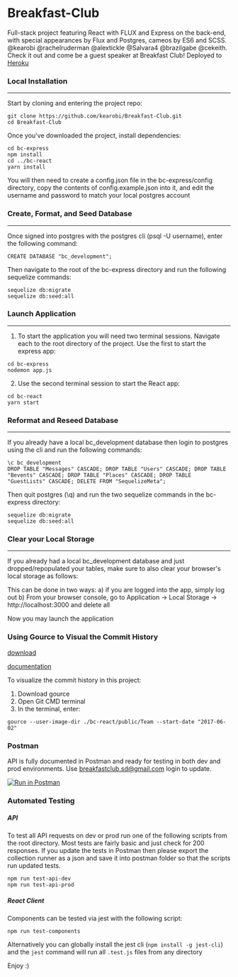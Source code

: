 # Breakfast-Club
Full-stack project featuring React with FLUX and Express on the back-end, with special appearances by Flux and Postgres, cameos by ES6 and SCSS. @kearobi @rachelruderman @alextickle @Salvara4 @brazilgabe @cekeith. Check it out and come be a guest speaker at Breakfast Club! Deployed to [Heroku](https://breakfast-club.herokuapp.com/)

### Local Installation
---
Start by cloning and entering the project repo:

```
git clone https://github.com/kearobi/Breakfast-Club.git
cd Breakfast-Club
```

Once you've downloaded the project, install dependencies:

```
cd bc-express
npm install
cd ../bc-react
yarn install
```

You will then need to create a config.json file in the bc-express/config directory, copy the contents of config.example.json into it,
and edit the username and password to match your local postgres account

### Create, Format, and Seed Database
---

Once signed into postgres with the postgres cli (psql -U username), enter the following command:

```
CREATE DATABASE "bc_development";
```

Then navigate to the root of the bc-express directory and run the following sequelize commands:

```
sequelize db:migrate
sequelize db:seed:all
```


### Launch Application
---

1. To start the application you will need two terminal sessions. Navigate each to the root directory of the project. Use the first to start the express app:

```
cd bc-express
nodemon app.js
```


2. Use the second terminal session to start the React app:

```
cd bc-react
yarn start
```


### Reformat and Reseed Database
---

 If you already have a local bc_development database then login to postgres using the cli and run the following commands:

```
\c bc_development
DROP TABLE "Messages" CASCADE; DROP TABLE "Users" CASCADE; DROP TABLE "Bevents" CASCADE; DROP TABLE "Places" CASCADE; DROP TABLE "GuestLists" CASCADE; DELETE FROM "SequelizeMeta";
```

Then quit postgres (\q) and run the two sequelize commands in the bc-express directory:

```
sequelize db:migrate
sequelize db:seed:all
```


### Clear your Local Storage
---
If you already had a local bc_development database and just dropped/repopulated your tables, make sure to also clear your browser's local storage as follows:

This can be done in two ways:
a) if you are logged into the app, simply log out
b) From your browser console, go to Application -> Local Storage -> http://localhost:3000 and delete all

Now you may launch the application


### Using Gource to Visual the Commit History

[download](http://gource.io/)

[documentation](https://github.com/acaudwell/Gource)

To visualize the commit history in this project:
1. Download gource
2. Open  Git CMD terminal
3. In the terminal, enter:

```
gource --user-image-dir ./bc-react/public/Team --start-date "2017-06-02"
```

### Postman
API is fully documented in Postman and ready for testing in both dev and prod environments. Use breakfastclub.sd@gmail.com login to update.

[![Run in Postman](https://run.pstmn.io/button.svg)](https://app.getpostman.com/run-collection/e68eba690b78729afee8)

### Automated Testing
##### API
To test all API requests on dev or prod run one of the following scripts from the root directory. Most tests are fairly basic and just check for 200 responses. If you update the tests in Postman then please export the collection runner as a json and save it into postman folder so that the scripts run updated tests.

```
npm run test-api-dev
npm run test-api-prod
```

##### React Client
Components can be tested via jest with the following script:
```
npm run test-components
```
Alternatively you can globally install the jest cli (```npm install -g jest-cli```) and the ```jest``` command will run all ```.test.js``` files from any directory

Enjoy :)
